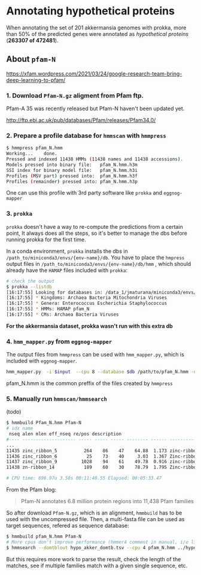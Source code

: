 # Annotating hypothetical proteins

When annotating the set of 201 akkermansia genomes with prokka, more than 50% of the predicted genes were annotated as *hypothetical proteins* (**263307 of 472481**).


## About `pfam-N`

https://xfam.wordpress.com/2021/03/24/google-research-team-bring-deep-learning-to-pfam/


### 1. Download `Pfam-N.gz` aligment from Pfam ftp.

Pfam-A 35 was recently released but Pfam-N haven't been updated yet.

http://ftp.ebi.ac.uk/pub/databases/Pfam/releases/Pfam34.0/

### 2.  Prepare a profile database for `hmmscan` with `hmmpress`

```sh
$ hmmpress pfam_N.hmm 
Working...    done.
Pressed and indexed 11438 HMMs (11438 names and 11438 accessions).
Models pressed into binary file:   pfam_N.hmm.h3m
SSI index for binary model file:   pfam_N.hmm.h3i
Profiles (MSV part) pressed into:  pfam_N.hmm.h3f
Profiles (remainder) pressed into: pfam_N.hmm.h3p
```

One can use this profile with 3rd party software like  `prokka` and `eggnog-mapper`

### 3. `prokka`

`prokka` doesn't have a way to re-compute the predictions from a certain point, It always does all the steps, so it's better to manage the dbs before running prokka for the first time. 

In a conda environment, `prokka` installs the dbs in `/path_to/miniconda3/envs/{env-name}/db`. You have to place the `hmpress` output files in  `/path_to/miniconda3/envs/{env-name}/db/hmm` , which should already have the `HAMAP` files included with `prokka`:

```sh
# check the output
$ prokka --listdb
[16:17:55] Looking for databases in: /data_1/jmaturana/miniconda3/envs/roary/db
[16:17:55] * Kingdoms: Archaea Bacteria Mitochondria Viruses
[16:17:55] * Genera: Enterococcus Escherichia Staphylococcus
[16:17:55] * HMMs: HAMAP pfam_N
[16:17:55] * CMs: Archaea Bacteria Viruses
```

**For the akkermansia dataset, prokka wasn't run with this extra db**

### 4. `hmm_mapper.py` from `eggnog-mapper`

The output files from `hmmpress` can be used with  `hmm_mapper.py`, which is included with `eggnog-mapper`.

```sh
hmm_mapper.py  -i $input  --cpu 8 --database $db /path/to/pfam_N.hmm -o $output --dbtype hmmdb 
```
pfam_N.hmm is the common preffix of the files created by `hmmpress`


### 5. Manually run `hmmscan/hmmsearch`

(todo)

```sh
$ hmmbuild Pfam_N.hmm Pfam-N
# idx name
 nseq alen mlen eff_nseq re/pos description
#---- -------------------- ----- ----- ----- -------- ------ -----------
...
11435 zinc_ribbon_5          264    86    47    64.88  1.173 zinc-ribbon domain
11436 zinc_ribbon_6           25    73    40     3.03  1.367 Zinc-ribbon
11437 zinc_ribbon_9         1028    94    61    49.78  0.916 zinc-ribbon
11438 zn-ribbon_14           189    60    30    78.79  1.795 Zinc-ribbon

# CPU time: 696.97u 3.58s 00:11:40.55 Elapsed: 00:05:33.47
```

From the Pfam blog:
> Pfam-N annotates 6.8 million protein regions into 11,438 Pfam families


So after download `Pfam-N.gz`, which is an alignment, `hmmbuild` has to be used with the uncompressed file. Then, a multi-fasta file can be used as target sequences, refered as sequence database:
```sh
$ hmmbuild pfam_N.hmm Pfam-N
# More cpus don't improve performance (hmmer4 comment in manual, i/o limited)
$ hmmsearch --domtblout hypo_akker_domtb.tsv --cpu 4 pfam_N.hmm ../hypothetical_proteins.fa 
```

But this requires more work to parse the result, check the length of the matches, see if multiple families match with a given single sequence, etc.